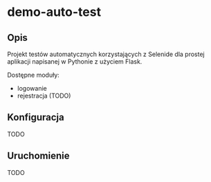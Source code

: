 # demo-auto-test

## Opis
Projekt testów automatycznych korzystających z Selenide dla prostej aplikacji napisanej w Pythonie z użyciem Flask.

Dostępne moduły:
 - logowanie
 - rejestracja (TODO)

## Konfiguracja
TODO

## Uruchomienie
TODO